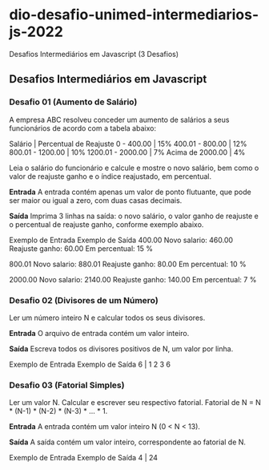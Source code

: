# dio-desafio-unimed-intermediarios-js-2022
Desafios Intermediários em Javascript (3 Desafios)

## Desafios Intermediários em Javascript

### Desafio 01 (Aumento de Salário)
A empresa ABC resolveu conceder um aumento de salários a seus funcionários de acordo com a tabela abaixo:
 
Salário	  | Percentual de Reajuste
0 - 400.00  | 15%
400.01 - 800.00 | 12%
800.01 - 1200.00  | 10%
1200.01 - 2000.00 | 7%
Acima de 2000.00  | 4%

Leia o salário do funcionário e calcule e mostre o novo salário, bem como o valor de reajuste ganho e o índice reajustado, em percentual.

**Entrada**
A entrada contém apenas um valor de ponto flutuante, que pode ser maior ou igual a zero, com duas casas decimais.

**Saída**
Imprima 3 linhas na saída: o novo salário, o valor ganho de reajuste e o percentual de reajuste ganho, conforme exemplo abaixo.
 
Exemplo de Entrada	Exemplo de Saída
400.00  Novo salario: 460.00
        Reajuste ganho: 60.00
        Em percentual: 15 %

800.01  Novo salario: 880.01
        Reajuste ganho: 80.00
        Em percentual: 10 %

2000.00 Novo salario: 2140.00
        Reajuste ganho: 140.00
        Em percentual: 7 %


### Desafio 02 (Divisores de um Número)
Ler um número inteiro N e calcular todos os seus divisores.

**Entrada**
O arquivo de entrada contém um valor inteiro.

**Saída**
Escreva todos os divisores positivos de N, um valor por linha.
 
Exemplo de Entrada	Exemplo de Saída
6 | 1
    2
    3
    6


### Desafio 03 (Fatorial Simples)
Ler um valor N. Calcular e escrever seu respectivo fatorial. Fatorial de N = N * (N-1) * (N-2) * (N-3) * ... * 1.

**Entrada**
A entrada contém um valor inteiro N (0 < N < 13).

**Saída**
A saída contém um valor inteiro, correspondente ao fatorial de N.
 
Exemplo de Entrada	Exemplo de Saída
4 | 24
